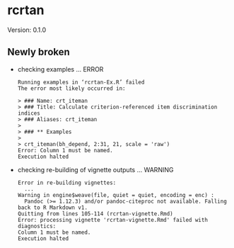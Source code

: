 # rcrtan

Version: 0.1.0

## Newly broken

*   checking examples ... ERROR
    ```
    Running examples in ‘rcrtan-Ex.R’ failed
    The error most likely occurred in:
    
    > ### Name: crt_iteman
    > ### Title: Calculate criterion-referenced item discrimination indices
    > ### Aliases: crt_iteman
    > 
    > ### ** Examples
    > 
    > crt_iteman(bh_depend, 2:31, 21, scale = 'raw')
    Error: Column 1 must be named.
    Execution halted
    ```

*   checking re-building of vignette outputs ... WARNING
    ```
    Error in re-building vignettes:
      ...
    Warning in engine$weave(file, quiet = quiet, encoding = enc) :
      Pandoc (>= 1.12.3) and/or pandoc-citeproc not available. Falling back to R Markdown v1.
    Quitting from lines 105-114 (rcrtan-vignette.Rmd) 
    Error: processing vignette 'rcrtan-vignette.Rmd' failed with diagnostics:
    Column 1 must be named.
    Execution halted
    ```

